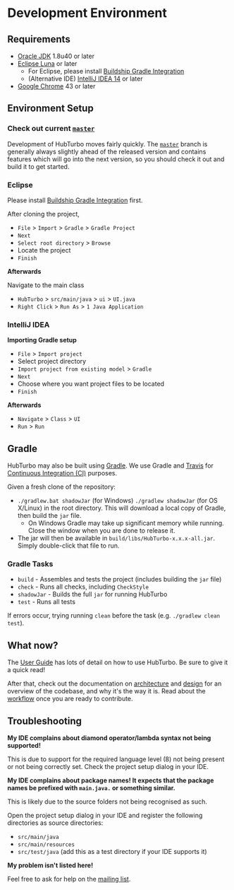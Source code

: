 # Development Environment

## Requirements

- [Oracle JDK](http://www.oracle.com/technetwork/java/javase/downloads/index.html) 1.8u40 or later
- [Eclipse Luna](https://www.eclipse.org/downloads/) or later
    - For Eclipse, please install [Buildship Gradle Integration](http://marketplace.eclipse.org/content/buildship-gradle-integration)
    - (Alternative IDE) [IntelliJ IDEA 14](https://www.jetbrains.com/idea/) or later
- [Google Chrome](http://www.google.com/chrome/) 43 or later

## Environment Setup

### Check out current [`master`](https://github.com/HubTurbo/HubTurbo)

Development of HubTurbo moves fairly quickly. The [`master`](https://github.com/HubTurbo/HubTurbo) branch is generally always slightly ahead of the released version and contains features which will go into the next version, so you should check it out and build it to get started.

### Eclipse

Please install [Buildship Gradle Integration](http://marketplace.eclipse.org/content/buildship-gradle-integration) first. 

After cloning the project,

- `File` > `Import` > `Gradle` > `Gradle Project`
- `Next`
- `Select root directory` > `Browse`
- Locate the project
- `Finish`

**Afterwards**

Navigate to the main class
- `HubTurbo` > `src/main/java` > `ui` > `UI.java`
- `Right Click` > `Run As` > `1 Java Application`

### IntelliJ IDEA

**Importing Gradle setup**

- `File` > `Import project`
- Select project directory
- `Import project from existing model` > `Gradle`
- `Next`
- Choose where you want project files to be located
- `Finish`

**Afterwards**

- `Navigate` > `Class` > `UI`
- `Run` > `Run`

## Gradle

HubTurbo may also be built using [Gradle](https://gradle.org/). We use Gradle and [Travis](https://travis-ci.org/) for [Continuous Integration (CI)](http://www.thoughtworks.com/continuous-integration) purposes.

Given a fresh clone of the repository:

- `./gradlew.bat shadowJar` (for Windows) `./gradlew shadowJar` (for OS X/Linux) in the root directory. This will download a local copy of Gradle, then build the `jar` file.
    - On Windows Gradle may take up significant memory while running. Close the window when you are done to release it.
- The jar will then be available in `build/libs/HubTurbo-x.x.x-all.jar`. Simply double-click that file to run.

### Gradle Tasks

- `build` - Assembles and tests the project (includes building the `jar` file)
- `check` - Runs all checks, including `CheckStyle`
- `shadowJar` - Builds the full `jar` for running HubTurbo
- `test` - Runs all tests

If errors occur, trying running `clean` before the task (e.g. `./gradlew clean test`). 

## What now?

The [User Guide](gettingStarted.md) has lots of detail on how to use HubTurbo. Be sure to give it a quick read!

After that, check out the documentation on [architecture](Architecture.md) and [design](Design-Decisions-and-Guidelines.md) for an overview of the codebase, and why it's the way it is. Read about the [workflow](Workflow.md) once you are ready to contribute.

## Troubleshooting

**My IDE complains about diamond operator/lambda syntax not being supported!**

This is due to support for the required language level (8) not being present or not being correctly set. Check the project setup dialog in your IDE.

**My IDE complains about package names! It expects that the package names be prefixed with `main.java.` or something similar.**

This is likely due to the source folders not being recognised as such.

Open the project setup dialog in your IDE and register the following directories as source directories:

- `src/main/java`
- `src/main/resources`
- `src/test/java` (add this as a test directory if your IDE supports it)

**My problem isn't listed here!**

Feel free to ask for help on the [mailing list](https://groups.google.com/forum/#!forum/hubturbo-contributors).